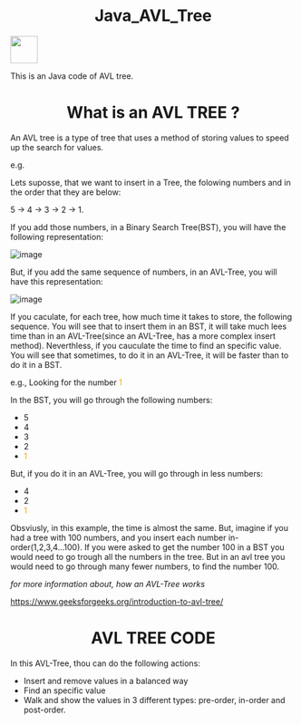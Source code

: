 <h1 style="text-align: center;">Java_AVL_Tree</h1>

<img src="https://cdn.jsdelivr.net/gh/devicons/devicon@latest/icons/java/java-original.svg" width="48" height="48" />

This is an Java code of AVL tree. 

<h1 style="text-align: center;">What is an AVL TREE ?</h1>

An AVL tree is a type of tree that uses a method of storing values to speed up the search for values.

e.g.

Lets suposse, that we want to insert in a Tree, the folowing numbers and in the order that they are below:

5 -> 4 -> 3 -> 2 -> 1.

If you add those numbers, in a Binary Search Tree(BST), you will have the following representation:


![image](https://github.com/user-attachments/assets/2202d2c4-88cf-4492-97e6-d8ff0969bcae)


But, if you add the same sequence of numbers, in an AVL-Tree, you will have this representation:

![image](https://github.com/user-attachments/assets/e7743324-fe76-4b1a-b064-ee67ed9f4833)


If you caculate, for each tree, how much time it takes to store, the following sequence. You will see that to insert them in an BST, it will take much lees time than in an AVL-Tree(since an AVL-Tree, has a more complex insert method). 
Neverthless, if you cauculate the time to find an specific value. You will see that sometimes, to do it in an AVL-Tree, it will be faster than to do it in a BST.

e.g., Looking for the number <span style="color: orange;">1</span>

In the BST, you will go through the following numbers:

- 5
- 4
- 3
- 2
- <span style="color: orange;">1</span>

But, if you do it in an AVL-Tree, you will go through in less numbers:

- 4
- 2
- <span style="color: orange;">1</span>

Obsviusly, in this example, the time is almost the same. But, imagine if you had a tree with 100 numbers, and you insert each number in-order(1,2,3,4...100). If you were asked to get the number
100 in a BST you would need to go trough all the numbers in the tree. But in an avl tree you would need to go through many fewer numbers, to find the number 100.

*for more information about, how an AVL-Tree works*

https://www.geeksforgeeks.org/introduction-to-avl-tree/

<h1 style="text-align: center;">AVL TREE CODE</h1>

In this AVL-Tree, thou can do the following actions:

 - Insert and remove values in a balanced way
 - Find an specific value
 - Walk and show the values in 3 different types: pre-order, in-order and post-order.


